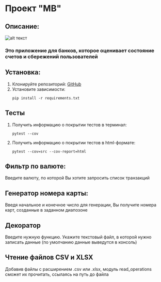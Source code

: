 # Проект "MB"

## Описание:

![alt текст](https://polinka.top/uploads/posts/2023-06/1686057676_polinka-top-p-bank-kartinka-dlya-detei-krasivo-59.jpg)

### Это приложение для банков, которое оценивает состояние счетов и сбережений пользователей

## Установка:

1. Клонируйте репозиторий:
   [GitHub](git@github.com:Hohland-2001/MyMainProject.git)
2. Установите зависимости:
   ```
   pip install -r requirements.txt
   ```

## Тесты

1. Получить информацию о покрытии тестов в терминал:
   ```
   pytest --cov
   ```
2. Получить информацию о покрытии тестов в html-формате:
   ```
   pytest --cov=src --cov-report=html
   ```

## Фильтр по валюте:

Введите валюту, по которой Вы хотите запросить список транзакций

## Генератор номера карты:

Введя начальное и конечное число для генерации, Вы получите номера карт, созданные в заданном диапозоне

## Декоратор

Введите нужную функцию. Укажите текстовый файл, в которой нужно записать данные (по умолчанию данные выведутся в
консоль)

## Чтение файлов CSV и XLSX

Добавив файлы с расширением .csv или .xlsx, модуль read_operations сможет их прочитать, ссылаясь на путь до файла